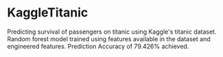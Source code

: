 # KaggleTitanic
Predicting survival of passengers on titanic using Kaggle's titanic dataset.
Random forest model trained using features available in the dataset and engineered features.
Prediction Accuracy of 79.426% achieved.
